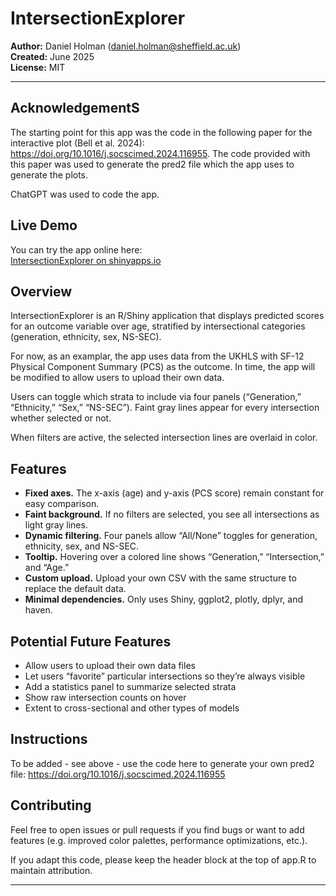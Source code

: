 # IntersectionExplorer

**Author:** Daniel Holman (daniel.holman@sheffield.ac.uk)  
**Created:** June 2025  
**License:** MIT

---

## AcknowledgementS
The starting point for this app was the code in the following paper for the interactive plot (Bell et al. 2024): https://doi.org/10.1016/j.socscimed.2024.116955. The code provided with this paper was used to generate the pred2 file which the app uses to generate the plots.

ChatGPT was used to code the app.

## Live Demo

You can try the app online here:  
[IntersectionExplorer on shinyapps.io](https://danielholman.shinyapps.io/app_v5/)

## Overview

IntersectionExplorer is an R/Shiny application that displays predicted scores for an outcome variable over age, stratified by intersectional categories (generation, ethnicity, sex, NS-SEC).

For now, as an examplar, the app uses data from the UKHLS with SF-12 Physical Component Summary (PCS) as the outcome.  In time, the app will be modified to allow users to upload their own data.

Users can toggle which strata to include via four panels (“Generation,” “Ethnicity,” “Sex,” “NS-SEC”). Faint gray lines appear for every intersection whether selected or not.

When filters are active, the selected intersection lines are overlaid in color.

## Features

- **Fixed axes.** The x-axis (age) and y-axis (PCS score) remain constant for easy comparison.
- **Faint background.** If no filters are selected, you see all intersections as light gray lines.
- **Dynamic filtering.** Four panels allow “All/None” toggles for generation, ethnicity, sex, and NS-SEC.
- **Tooltip.** Hovering over a colored line shows “Generation,” “Intersection,” and “Age.”
- **Custom upload.** Upload your own CSV with the same structure to replace the default data.
- **Minimal dependencies.** Only uses Shiny, ggplot2, plotly, dplyr, and haven.

## Potential Future Features

- Allow users to upload their own data files
- Let users “favorite” particular intersections so they’re always visible
- Add a statistics panel to summarize selected strata
- Show raw intersection counts on hover
- Extent to cross-sectional and other types of models

## Instructions
To be added - see above - use the code here to generate your own pred2 file: https://doi.org/10.1016/j.socscimed.2024.116955

## Contributing
Feel free to open issues or pull requests if you find bugs or want to add features (e.g. improved color palettes, performance optimizations, etc.).

If you adapt this code, please keep the header block at the top of app.R to maintain attribution.


---
